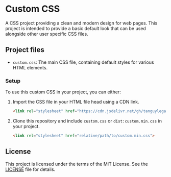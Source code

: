 # Custom CSS

A CSS project providing a clean and modern design for web pages. This project is intended to provide a basic default
look that can be used alongside other user specific CSS files.

## Project files

- `custom.css`: The main CSS file, containing default styles for various HTML elements.

### Setup

To use this custom CSS in your project, you can either:
1. Import the CSS file in your HTML file head using a CDN link.
   ```html
   <link rel="stylesheet" href="https://cdn.jsdelivr.net/gh/tanguylegazon/custom-css@dist/custom.min.css">
   ```
2. Clone this repository and include `custom.css` or `dist:custom.min.css` in your project.
   ```html
   <link rel="stylesheet" href="relative/path/to/custom.min.css">
   ```

## License

This project is licensed under the terms of the MIT License. See the [LICENSE](LICENSE) file for details.
